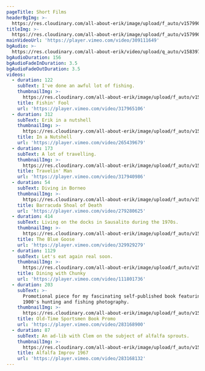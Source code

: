 ```yaml
---
pageTitle: Short Films
headerBgImg: >-
  https://res.cloudinary.com/all-about-erik/image/upload/f_auto/v1579900417/Short%20Films/title-bg-barracuda_cropped_ckym2i.jpg
titleImg: >-
  https://res.cloudinary.com/all-about-erik/image/upload/f_auto/v1579900458/Short%20Films/short-films_e2hric.png
mainVideoUrl: 'https://player.vimeo.com/video/309111649'
bgAudio: >-
  https://res.cloudinary.com/all-about-erik/video/upload/q_auto/v1583973154/Short%20Films/Sweet-Moments-The-Blue-Velvet-Band_ShortFilms_hpzn1s.mp3
bgAudioDuration: 156
bgAudioFadeInDuration: 3.5
bgAudioFadeOutDuration: 3.5
videos:
  - duration: 122
    subText: I've done an awful lot of fishing.
    thumbnailImg: >-
      https://res.cloudinary.com/all-about-erik/image/upload/f_auto/v1579900417/Short%20Films/01-perch-string_ijrytl.jpg
    title: Fishin' Fool
    url: 'https://player.vimeo.com/video/317965106'
  - duration: 312
    subText: Erik in a nutshell
    thumbnailImg: >-
      https://res.cloudinary.com/all-about-erik/image/upload/f_auto/v1579900417/Short%20Films/02-cascade5_kc8zbj.jpg
    title: In a Nutshell
    url: 'https://player.vimeo.com/video/265439679'
  - duration: 173
    subText: A lot of travelling.
    thumbnailImg: >-
      https://res.cloudinary.com/all-about-erik/image/upload/f_auto/v1579900417/Short%20Films/03-bamian_ru6osw.jpg
    title: Travelin' Man
    url: 'https://player.vimeo.com/video/317940986'
  - duration: 54
    subText: Diving in Borneo
    thumbnailImg: >-
      https://res.cloudinary.com/all-about-erik/image/upload/f_auto/v1579900417/Short%20Films/04-erik-scuba_grnhm4.jpg
    title: Barracuda Shoal of Death
    url: 'https://player.vimeo.com/video/279280625'
  - duration: 414
    subText: Living on the docks in Sausalito during the 1970s.
    thumbnailImg: >-
      https://res.cloudinary.com/all-about-erik/image/upload/f_auto/v1579900417/Short%20Films/05-bluegoose_yzxbxs.jpg
    title: The Blue Goose
    url: 'https://player.vimeo.com/video/329929279'
  - duration: 1129
    subText: Let's eat again real soon.
    thumbnailImg: >-
      https://res.cloudinary.com/all-about-erik/image/upload/f_auto/v1579900417/Short%20Films/06-diningwithchunky_iozq6g.jpg
    title: Dining with Chunky
    url: 'https://player.vimeo.com/video/111801736'
  - duration: 203
    subText: >-
      Promotional piece for my fascinating self-published book featuring early
      1900's hunting and fishing photography.
    thumbnailImg: >-
      https://res.cloudinary.com/all-about-erik/image/upload/f_auto/v1579900417/Short%20Films/07-573-thumbnail_z7ouo6.jpg
    title: Old-Time Sportsmen Book Promo
    url: 'https://player.vimeo.com/video/283168900'
  - duration: 87
    subText: An ad-lib with Clem on the subject of alfalfa sprouts.
    thumbnailImg: >-
      https://res.cloudinary.com/all-about-erik/image/upload/f_auto/v1579900417/Short%20Films/08-alfalfasprout_qxs7bs.jpg
    title: Alfalfa Improv 1967
    url: 'https://player.vimeo.com/video/283168132'
---
```



